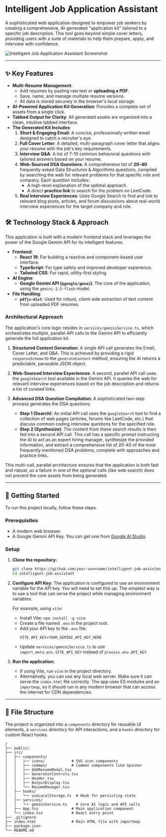 # Intelligent Job Application Assistant

A sophisticated web application designed to empower job seekers by creating a comprehensive, AI-generated "application kit" tailored to a specific job description. This tool goes beyond simple cover letters, providing users with a suite of materials to help them prepare, apply, and interview with confidence.

![Intelligent Job Application Assistant Screenshot](https://user-images.githubusercontent.com/158752/236021200-008a2020-0020-4b2a-8b02-861f1c64222f.png)

---

## ✨ Key Features

*   **Multi-Resume Management**:
    *   Add resumes by pasting raw text or **uploading a PDF**.
    *   Save, name, and manage multiple resume versions.
    *   All data is stored securely in the browser's local storage.
*   **AI-Powered Application Kit Generation**: Provides a complete set of assets from a single click.
*   **Tabbed Output for Clarity**: All generated assets are organized into a clean, intuitive tabbed interface.
*   **The Generated Kit Includes**:
    1.  **Short & Engaging Email**: A concise, professionally written email designed to catch a recruiter's eye.
    2.  **Full Cover Letter**: A detailed, multi-paragraph cover letter that aligns your resume with the job's key requirements.
    3.  **Interview Q&A**: A list of 7-10 common behavioral questions with tailored answers based on your resume.
    4.  **Web-Sourced DSA Questions**: A comprehensive list of **20-40** frequently asked Data Structures & Algorithms questions, compiled by searching the web for relevant problems for that specific role and company. Each question includes:
        *   A high-level explanation of the optimal approach.
        *   A direct **practice link** to search for the problem on LeetCode.
    5.  **Real Interview Experiences**: Uses Google Search to find and link to relevant blog posts, articles, and forum discussions about real-world interview experiences for the target company and role.

## 🛠️ Technology Stack & Approach

This application is built with a modern frontend stack and leverages the power of the Google Gemini API for its intelligent features.

*   **Frontend**:
    *   **React 19**: For building a reactive and component-based user interface.
    *   **TypeScript**: For type safety and improved developer experience.
    *   **Tailwind CSS**: For rapid, utility-first styling.
*   **AI Engine**:
    *   **Google Gemini API (`@google/genai`)**: The core of the application, using the `gemini-2.5-flash` model.
*   **File Handling**:
    *   **`pdfjs-dist`**: Used for robust, client-side extraction of text content from uploaded PDF resumes.

### Architectural Approach

The application's core logic resides in `services/geminiService.ts`, which orchestrates multiple, parallel API calls to the Gemini API to efficiently generate the full application kit.

1.  **Structured Content Generation**: A single API call generates the Email, Cover Letter, and Q&A. This is achieved by providing a rigid `responseSchema` to the `generateContent` method, ensuring the AI returns a predictable, parseable JSON object.

2.  **Web-Sourced Interview Experiences**: A second, parallel API call uses the `googleSearch` tool available in the Gemini API. It queries the web for relevant interview experiences based on the job description and returns a list of curated links.

3.  **Advanced DSA Question Compilation**: A sophisticated two-step process generates the DSA questions:
    *   **Step 1 (Search)**: An initial API call uses the `googleSearch` tool to find a collection of web pages (articles, forums like LeetCode, etc.) that discuss common coding interview questions for the specified role.
    *   **Step 2 (Synthesize)**: The content from these search results is then fed into a second API call. This call has a specific prompt instructing the AI to act as an expert hiring manager, synthesize the provided information, and extract a comprehensive list of 20-40 of the most frequently mentioned DSA problems, complete with approaches and practice links.

This multi-call, parallel architecture ensures that the application is both fast and robust, as a failure in one of the optional calls (like web search) does not prevent the core assets from being generated.

---

## 🚀 Getting Started

To run this project locally, follow these steps.

### Prerequisites

*   A modern web browser.
*   A Google Gemini API Key. You can get one from [Google AI Studio](https://aistudio.google.com/).

### Setup

1.  **Clone the repository:**
    ```sh
    git clone https://github.com/your-username/intelligent-job-assistant.git
    cd intelligent-job-assistant
    ```

2.  **Configure API Key:**
    The application is configured to use an environment variable for the API key. You will need to set this up. The simplest way is to use a tool that can serve the project while managing environment variables.

    For example, using `vite`:
    *   Install Vite: `npm install -g vite`
    *   Create a file named `.env` in the project root.
    *   Add your API key to the `.env` file:
        ```
        VITE_API_KEY=YOUR_GEMINI_API_KEY_HERE
        ```
    *   Update `services/geminiService.ts` to use `import.meta.env.VITE_API_KEY` instead of `process.env.API_KEY`.

3.  **Run the application:**
    *   If using Vite, run `vite` in the project directory.
    *   Alternatively, you can use any local web server. Make sure it can serve the `index.html` file correctly. The app uses ES modules and an `importmap`, so it should run in any modern browser that can access the internet for CDN dependencies.

---

## 📂 File Structure

The project is organized into a `components` directory for reusable UI elements, a `services` directory for API interactions, and a `hooks` directory for custom React hooks.

```
/
├── public/
├── src/
│   ├── components/
│   │   ├── icons/            # SVG icon components
│   │   ├── common/           # Common components like Spinner
│   │   ├── AddResumeModal.tsx
│   │   ├── GeneratorControls.tsx
│   │   ├── Header.tsx
│   │   ├── OutputDisplay.tsx
│   │   └── ResumeManager.tsx
│   ├── hooks/
│   │   └── useLocalStorage.ts  # Hook for persisting state
│   ├── services/
│   │   └── geminiService.ts    # Core AI logic and API calls
│   ├── App.tsx               # Main application component
│   └── index.tsx             # React entry point
├── .gitignore
├── index.html                # Main HTML file with importmap
├── package.json
└── README.md
```